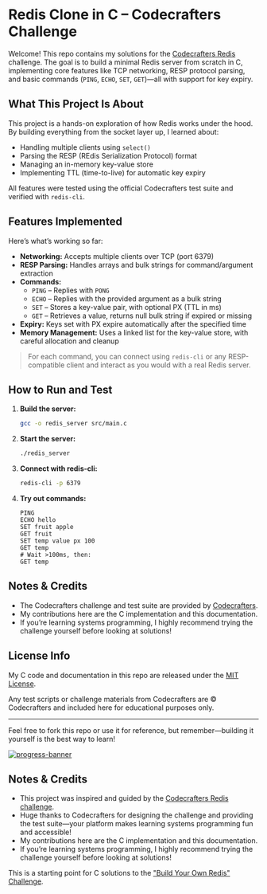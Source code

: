 # Redis Clone in C – Codecrafters Challenge

Welcome! This repo contains my solutions for the [Codecrafters Redis](https://codecrafters.io/challenges/redis) challenge. The goal is to build a minimal Redis server from scratch in C, implementing core features like TCP networking, RESP protocol parsing, and basic commands (`PING`, `ECHO`, `SET`, `GET`)—all with support for key expiry.

## What This Project Is About

This project is a hands-on exploration of how Redis works under the hood. By building everything from the socket layer up, I learned about:
- Handling multiple clients using `select()`
- Parsing the RESP (REdis Serialization Protocol) format
- Managing an in-memory key-value store
- Implementing TTL (time-to-live) for automatic key expiry

All features were tested using the official Codecrafters test suite and verified with `redis-cli`.

## Features Implemented

Here’s what’s working so far:

- **Networking:** Accepts multiple clients over TCP (port 6379)
- **RESP Parsing:** Handles arrays and bulk strings for command/argument extraction
- **Commands:**
  - `PING` – Replies with `PONG`
  - `ECHO` – Replies with the provided argument as a bulk string
  - `SET` – Stores a key-value pair, with optional PX (TTL in ms)
  - `GET` – Retrieves a value, returns null bulk string if expired or missing
- **Expiry:** Keys set with PX expire automatically after the specified time
- **Memory Management:** Uses a linked list for the key-value store, with careful allocation and cleanup

> For each command, you can connect using `redis-cli` or any RESP-compatible client and interact as you would with a real Redis server.

## How to Run and Test

1. **Build the server:**
   ```sh
   gcc -o redis_server src/main.c
   ```
2. **Start the server:**
   ```sh
   ./redis_server
   ```
3. **Connect with redis-cli:**
   ```sh
   redis-cli -p 6379
   ```
4. **Try out commands:**
   ```
   PING
   ECHO hello
   SET fruit apple
   GET fruit
   SET temp value px 100
   GET temp
   # Wait >100ms, then:
   GET temp
   ```

## Notes & Credits

- The Codecrafters challenge and test suite are provided by [Codecrafters](https://codecrafters.io/).
- My contributions here are the C implementation and this documentation.
- If you’re learning systems programming, I highly recommend trying the challenge yourself before looking at solutions!

## License Info

My C code and documentation in this repo are released under the [MIT License](LICENSE).

Any test scripts or challenge materials from Codecrafters are © Codecrafters and included here for educational purposes only.

---

Feel free to fork this repo or use it for reference, but remember—building it yourself is the best way to learn!


[![progress-banner](https://backend.codecrafters.io/progress/redis/54a03e86-4d1b-4867-9b13-512148e7edc8)](https://app.codecrafters.io/users/codecrafters-bot?r=2qF)

## Notes & Credits

- This project was inspired and guided by the [Codecrafters Redis challenge](https://codecrafters.io/challenges/redis).
- Huge thanks to Codecrafters for designing the challenge and providing the test suite—your platform makes learning systems programming fun and accessible!
- My contributions here are the C implementation and this documentation.
- If you’re learning systems programming, I highly recommend trying the challenge yourself before looking at solutions!

This is a starting point for C solutions to the
["Build Your Own Redis" Challenge](https://codecrafters.io/challenges/redis).
